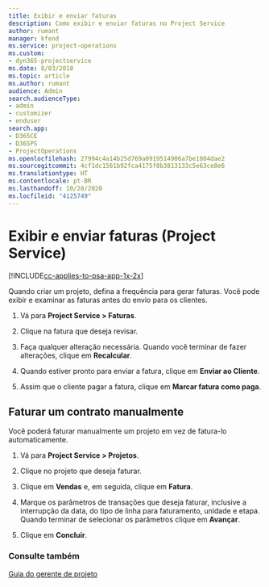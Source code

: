 ```yaml
---
title: Exibir e enviar faturas
description: Como exibir e enviar faturas no Project Service
author: rumant
manager: kfend
ms.service: project-operations
ms.custom:
- dyn365-projectservice
ms.date: 8/03/2018
ms.topic: article
ms.author: rumant
audience: Admin
search.audienceType:
- admin
- customizer
- enduser
search.app:
- D365CE
- D365PS
- ProjectOperations
ms.openlocfilehash: 27994c4a14b25d769a0919514906a7be1804dae2
ms.sourcegitcommit: 4cf1dc1561b92fca4175f0b3813133c5e63ce8e6
ms.translationtype: HT
ms.contentlocale: pt-BR
ms.lasthandoff: 10/28/2020
ms.locfileid: "4125749"
---
```

# <a name="view-and-send-invoices-project-service"></a>Exibir e enviar faturas (Project Service)

[!INCLUDE[cc-applies-to-psa-app-1x-2x](../includes/cc-applies-to-psa-app-1x-2x.md)]

Quando criar um projeto, defina a frequência para gerar faturas. Você pode exibir e examinar as faturas antes do envio para os clientes.  
  
1.  Vá para **Project Service > Faturas**.  
  
2.  Clique na fatura que deseja revisar.  
  
3.  Faça qualquer alteração necessária. Quando você terminar de fazer alterações, clique em **Recalcular**.  
  
4.  Quando estiver pronto para enviar a fatura, clique em **Enviar ao Cliente**.  
  
5.  Assim que o cliente pagar a fatura, clique em **Marcar fatura como paga**.  
  
## <a name="manually-invoice-a-contract"></a>Faturar um contrato manualmente  
 Você poderá faturar manualmente um projeto em vez de fatura-lo automaticamente.  
  
1.  Vá para **Project Service > Projetos**.  
  
2.  Clique no projeto que deseja faturar.  
  
3.  Clique em **Vendas** e, em seguida, clique em **Fatura**.  
  
4.  Marque os parâmetros de transações que deseja faturar, inclusive a interrupção da data, do tipo de linha para faturamento, unidade e etapa. Quando terminar de selecionar os parâmetros clique em **Avançar**.  
  
5.  Clique em **Concluir**.  
  
### <a name="see-also"></a>Consulte também  
 [Guia do gerente de projeto](../psa/project-manager-guide.md)
